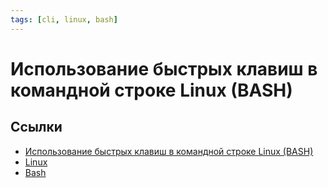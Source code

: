 ```yaml
---
tags: [cli, linux, bash]
---
```

# Использование быстрых клавиш в командной строке Linux (BASH)

## Ссылки

* [Использование быстрых клавиш в командной строке Linux (BASH)](https://habr.com/ru/company/lanit/blog/537596/)
* [Linux](Linux.md)
* [Bash](Bash.md)
